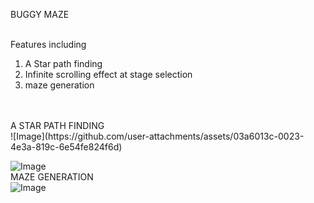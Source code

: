 <Header1> BUGGY MAZE </Header1><br>

<br>
Features including <br>
<ol>
  <li> A Star path finding
  <li> Infinite scrolling effect at stage selection
  <li> maze generation
</ol>

<br>
<br>
<Header2> A STAR PATH FINDING </Header2><br>
![Image](https://github.com/user-attachments/assets/03a6013c-0023-4e3a-819c-6e54fe824f6d) <br>

![Image](https://github.com/user-attachments/assets/0e1e9d84-62bd-43da-aca8-f0d98cb50435)
<br>
<Header2> MAZE GENERATION </Header2><br>
![Image](https://github.com/user-attachments/assets/d1eb1bec-06cf-442b-a7ae-d33532abfd20)
<br>
